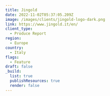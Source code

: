 ```yaml
---
title: Jingold
date: 2022-11-02T05:37:05.209Z
image: /images/clients/jingold-logo-dark.png
link: https://www.jingold.it/en/
client_type:
  - Produce Report
region:
  - Europe
country:
  - Italy
flags:
  - Feature
draft: false
_build:
  list: true
  publishResources: true
  render: false
---
```

